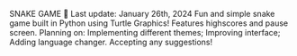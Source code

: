 SNAKE GAME 🐍
Last update: January 26th, 2024
Fun and simple snake game built in Python using Turtle Graphics! Features highscores and pause screen.
Planning on:
Implementing different themes;
Improving interface;
Adding language changer.
Accepting any suggestions!





